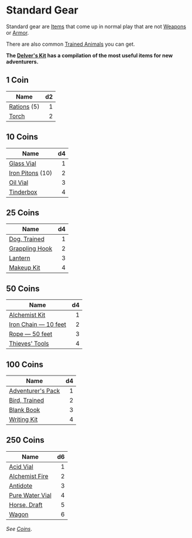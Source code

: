 # Standard Gear

Standard gear are [Items](../Items.md) that come up in normal play that are not [Weapons](../Weapons/Weapons.md) or [Armor](../Armor/Armor.md).

There are also common [Trained Animals](Trained%20Animals.md) you can get.

**The [Delver's Kit](Delver's%20Kit.md) has a compilation of the most useful items for new adventurers.**

## 1 Coin

| Name                              |  d2 |
| --------------------------------- | --: |
| [Rations](1%20Coin/Ration.md) (5) |   1 |
| [Torch](1%20Coin/Torch.md)        |   2 |

## 10 Coins

| Name                                           |  d4 |
| ---------------------------------------------- | --: |
| [Glass Vial](10%20Coins/Glass%20Vial.md)       |   1 |
| [Iron Pitons](10%20Coins/Iron%20Piton.md) (10) |   2 |
| [Oil Vial](10%20Coins/Oil%20Vial.md)           |   3 |
| [Tinderbox](10%20Coins/Tinderbox.md)           |   4 |

## 25 Coins

| Name                                                |  d4 |
| --------------------------------------------------- | --: |
| [Dog, Trained](Trained%20Animals/Dog,%20Trained.md) |   1 |
| [Grappling Hook](25%20Coins/Grappling%20Hook.md)    |   2 |
| [Lantern](25%20Coins/Lantern.md)                    |   3 |
| [Makeup Kit](25%20Coins/Makeup%20Kit.md)            |   4 |

## 50 Coins

| Name                                                               |  d4 |
| ------------------------------------------------------------------ | --: |
| [Alchemist Kit](50%20Coins/Alchemist%20Kit.md)                     |   1 |
| [Iron Chain — 10 feet](50%20Coins/Iron%20Chain%20—%2010%20feet.md) |   2 |
| [Rope — 50 feet](50%20Coins/Rope%20—%2050%20feet.md)               |   3 |
| [Thieves' Tools](50%20Coins/Thieves'%20Tools.md)                   |   4 |

## 100 Coins

| Name                                                    |  d4 |
| ------------------------------------------------------- | --: |
| [Adventurer's Pack](100%20Coins/Adventurer's%20Pack.md) |   1 |
| [Bird, Trained](Trained%20Animals/Bird,%20Trained.md)   |   2 |
| [Blank Book](100%20Coins/Blank%20Book.md)               |   3 |
| [Writing Kit](100%20Coins/Writing%20Kit.md)             |   4 |

## 250 Coins

| Name                                                  |  d6 |
| ----------------------------------------------------- | --: |
| [Acid Vial](250%20Coins/Acid%20Vial.md)               |   1 |
| [Alchemist Fire](250%20Coins/Alchemist%20Fire.md)     |   2 |
| [Antidote](250%20Coins/Antidote.md)                   |   3 |
| [Pure Water Vial](250%20Coins/Pure%20Water%20Vial.md) |   4 |
| [Horse, Draft](Trained%20Animals/Horse,%20Draft.md)   |   5 |
| [Wagon](250%20Coins/Wagon.md)                         |   6 |

*See [Coins](../../Resources%20for%20GMs/Economy/Coins.md)*.
